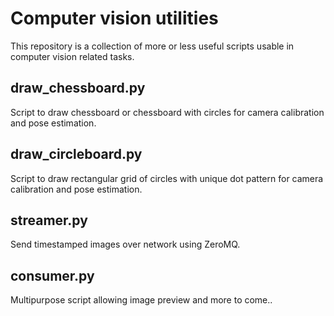 # Computer vision utilities

This repository is a collection of more or less useful scripts usable in computer vision related tasks.

## draw_chessboard.py

Script to draw chessboard or chessboard with circles for camera calibration and pose estimation.

## draw_circleboard.py

Script to draw rectangular grid of circles with unique dot pattern for camera calibration and pose estimation.
## streamer.py

Send timestamped images over network using ZeroMQ.

## consumer.py

Multipurpose script allowing image preview and more to come..
